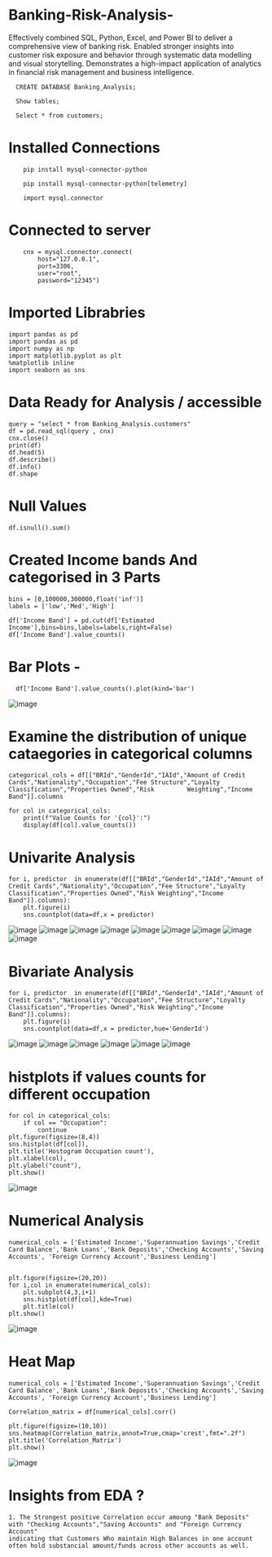 # Banking-Risk-Analysis-
Effectively combined SQL, Python, Excel, and Power BI to deliver a comprehensive view of banking risk. Enabled stronger insights into customer risk exposure and behavior through systematic data modelling and visual storytelling. Demonstrates a high-impact application of analytics in financial risk management and business intelligence.
      
      CREATE DATABASE Banking_Analysis;
      
      Show tables;
      
      Select * from customers;

# Installed Connections  
    
        pip install mysql-connector-python  
    
        pip install mysql-connector-python[telemetry]
    
        import mysql.connector
    
    
# Connected to server
        cnx = mysql.connector.connect(
            host="127.0.0.1",
            port=3306,
            user="root",
            password="12345")

# Imported Librabries 

    import pandas as pd 
    import pandas as pd
    import numpy as np
    import matplotlib.pyplot as plt 
    %matplotlib inline 
    import seaborn as sns


# Data Ready for Analysis / accessible

    query = "select * from Banking_Analysis.customers"
    df = pd.read_sql(query , cnx)
    cnx.close()
    print(df)
    df.head(5)
    df.describe()
    df.info()
    df.shape

# Null Values 

    df.isnull().sum()

# Created Income bands And categorised in 3 Parts 

    bins = [0,100000,300000,float('inf')]
    labels = ['low','Med','High']
    
    df['Income Band'] = pd.cut(df['Estimated Income'],bins=bins,labels=labels,right=False)
    df['Income Band'].value_counts()

# Bar Plots -

      df['Income Band'].value_counts().plot(kind='bar')

  ![image](https://github.com/user-attachments/assets/d8c15c94-9289-49be-a81c-66500984365f)


#  Examine the distribution of unique cataegories in categorical columns
    
    categorical_cols = df[["BRId","GenderId","IAId","Amount of Credit Cards","Nationality","Occupation","Fee Structure","Loyalty Classification","Properties Owned","Risk         Weighting","Income Band"]].columns
    
    for col in categorical_cols:
        print(f"Value Counts for '{col}':")
        display(df[col].value_counts()) 

# Univarite Analysis

    for i, predictor  in enumerate(df[["BRId","GenderId","IAId","Amount of Credit Cards","Nationality","Occupation","Fee Structure","Loyalty Classification","Properties Owned","Risk Weighting","Income Band"]].columns):
        plt.figure(i)
        sns.countplot(data=df,x = predictor)

![image](https://github.com/user-attachments/assets/3d93f051-b73e-4777-b690-a97c8d4ed76d)
![image](https://github.com/user-attachments/assets/3ccc05b5-68e2-4f81-80fd-abf7d633b1ba)
![image](https://github.com/user-attachments/assets/41b640d9-4b36-440c-ad58-a865cf0038d9)
![image](https://github.com/user-attachments/assets/b2eee920-7318-4f18-bfa1-5bc1052621c3)
![image](https://github.com/user-attachments/assets/10556548-8534-48c8-9e60-cbd3589070df)
![image](https://github.com/user-attachments/assets/f46ee774-d5fc-47c1-a1aa-83d5bbb597c3)
![image](https://github.com/user-attachments/assets/80c38759-d29a-4fdc-8ec5-5699d85b3cfa)
![image](https://github.com/user-attachments/assets/8db9f960-8a27-49c1-96c9-ef2982031869)
![image](https://github.com/user-attachments/assets/1dd52a9a-cf57-4b00-ad8e-565fd01150fd)


# Bivariate Analysis 

    for i, predictor  in enumerate(df[["BRId","GenderId","IAId","Amount of Credit Cards","Nationality","Occupation","Fee Structure","Loyalty Classification","Properties Owned","Risk Weighting","Income Band"]].columns):
        plt.figure(i)
        sns.countplot(data=df,x = predictor,hue='GenderId')

![image](https://github.com/user-attachments/assets/4fa460ad-c842-4ea5-a906-c0f3a30ddaf6)
![image](https://github.com/user-attachments/assets/d1c56d0c-02a2-4a01-b597-68b61b4f9e9f)
![image](https://github.com/user-attachments/assets/57c26fde-ef5c-4316-84f0-50a41aa605ad)
![image](https://github.com/user-attachments/assets/bc9668e0-f754-4d15-910c-a8a43fe5e1bf)
![image](https://github.com/user-attachments/assets/002780a6-a9bd-422c-9dec-8a9bd7683049)
![image](https://github.com/user-attachments/assets/ad61cfe0-26c9-4555-a819-2cb1e8393457)

# histplots if values counts for different occupation 
    
    for col in categorical_cols:
        if col == "Occupation":
            continue
    plt.figure(figsize=(8,4))
    sns.histplot(df[col]),
    plt.title('Hostogram Occupation count'),
    plt.xlabel(col),
    plt.ylabel("count"),
    plt.show()

![image](https://github.com/user-attachments/assets/a0a7661b-f306-4aa3-9ff8-c61ee404b095)


# Numerical Analysis 
    
    numerical_cols = ['Estimated Income','Superannuation Savings','Credit Card Balance','Bank Loans','Bank Deposits','Checking Accounts','Saving Accounts',	'Foreign Currency Account','Business Lending']
    
    
    plt.figure(figsize=(20,20))
    for i,col in enumerate(numerical_cols):
        plt.subplot(4,3,i+1)
        sns.histplot(df[col],kde=True)
        plt.title(col)
    plt.show()

![image](https://github.com/user-attachments/assets/78ed98d8-3e0a-4412-bdff-19391b3d5933)


# Heat Map

    numerical_cols = ['Estimated Income','Superannuation Savings','Credit Card Balance','Bank Loans','Bank Deposits','Checking Accounts','Saving Accounts',	'Foreign Currency Account','Business Lending']
    
    Correlation_matrix = df[numerical_cols].corr()
    
    plt.figure(figsize=(10,10))
    sns.heatmap(Correlation_matrix,annot=True,cmap='crest',fmt=".2f")
    plt.title('Correlation_Matrix')
    plt.show()

![image](https://github.com/user-attachments/assets/fe5506dc-1ebe-40be-a624-fd13b54c4cc2)

# Insights from EDA ?
    1. The Strongest positive Correlation occur amoung "Bank Deposits" with "Checking Accounts","Saving Accounts" and "Foreign Currency Account" 
    indicating that Customers Who maintain High Balances in one account often hold substancial amount/funds across other accounts as well.











      





    
 
            

        
